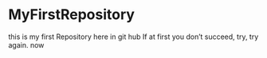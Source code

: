 # MyFirstRepository
this is my first Repository here in git hub
 If at first you don’t succeed, try, try again.
 now